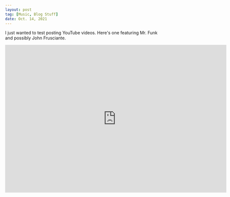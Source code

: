 ```yaml
---
layout: post
tag: [Music, Blog Stuff]
date: Oct. 14, 2021
---
```

I just wanted to test posting YouTube videos. Here's one featuring Mr. Funk and possibly John Frusciante.

<p style="text-align:center"><iframe width="720px" height="480px" src="https://www.youtube.com/embed/3dEH7uhZ-ME" title="YouTube video player" frameborder="0" allow="accelerometer; autoplay; clipboard-write; encrypted-media; gyroscope; picture-in-picture" allowfullscreen></iframe></p>
